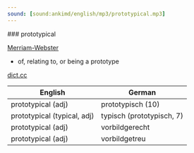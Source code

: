 ```yaml
---
sound: [sound:ankimd/english/mp3/prototypical.mp3]
---
```


\### prototypical

[Merriam-Webster](https://www.merriam-webster.com/dictionary/prototypical)

- of, relating to, or being a prototype

[dict.cc](https://www.dict.cc/prototypical)

| English        | German       |
| -------------- | ------------ |
| prototypical (adj) | prototypisch (10) |
| prototypical (typical, adj) | typisch (prototypisch, 7) |
| prototypical (adj) | vorbildgerecht |
| prototypical (adj) | vorbildgetreu |
